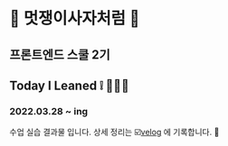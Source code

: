 
# 🦁 멋쟁이사자처럼 🦁
## 프론트엔드 스쿨 2기 
## Today I Leaned ❕ 👩🏻‍💻
### 2022.03.28 ~ ing 

수업 실습 결과물 입니다.
상세 정리는 ☑️[velog](https://velog.io/@heejin-k) 에 기록합니다. 📑


